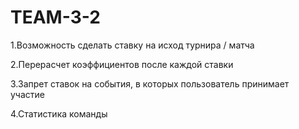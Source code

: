 # TEAM-3-2

1.Возможность сделать ставку на исход турнира / матча

2.Перерасчет коэффициентов после каждой ставки

3.Запрет ставок на события, в которых пользователь принимает участие

4.Статистика команды
